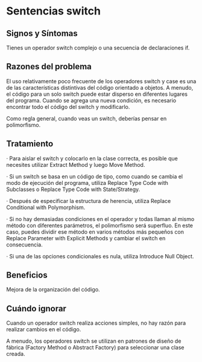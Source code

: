 # Sentencias switch
## Signos y Síntomas

Tienes un operador switch complejo o una secuencia de declaraciones if.

## Razones del problema
El uso relativamente poco frecuente de los operadores switch y case es una de las características distintivas del código orientado a objetos. A menudo, el código para un solo switch puede estar disperso en diferentes lugares del programa. Cuando se agrega una nueva condición, es necesario encontrar todo el código del switch y modificarlo.

Como regla general, cuando veas un switch, deberías pensar en polimorfismo.

## Tratamiento
· Para aislar el switch y colocarlo en la clase correcta, es posible que necesites utilizar Extract Method y luego Move Method.

· Si un switch se basa en un código de tipo, como cuando se cambia el modo de ejecución del programa, utiliza Replace Type Code with Subclasses o Replace Type Code with State/Strategy.

· Después de especificar la estructura de herencia, utiliza Replace Conditional with Polymorphism.

· Si no hay demasiadas condiciones en el operador y todas llaman al mismo método con diferentes parámetros, el polimorfismo será superfluo. En este caso, puedes dividir ese método en varios métodos más pequeños con Replace Parameter with Explicit Methods y cambiar el switch en consecuencia.

· Si una de las opciones condicionales es nula, utiliza Introduce Null Object.

## Beneficios
Mejora de la organización del código.

## Cuándo ignorar
Cuando un operador switch realiza acciones simples, no hay razón para realizar cambios en el código.

A menudo, los operadores switch se utilizan en patrones de diseño de fábrica (Factory Method o Abstract Factory) para seleccionar una clase creada.